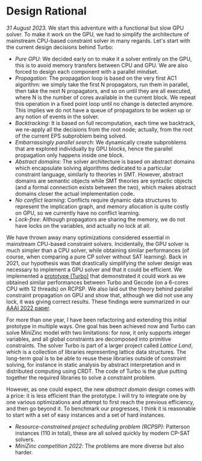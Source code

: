 # Design Rational

_31 August 2023._ We start this adventure with a functional but slow GPU solver.
To make it work on the GPU, we had to simplify the architecture of mainstream CPU-based constraint solver in many regards.
Let's start with the current design decisions behind Turbo:
* *Pure GPU*: We decided early on to make it a solver entirely on the GPU, this is to avoid memory transfers between CPU and GPU.
We are also forced to design each component with a parallel mindset.
* *Propagation*: The propagation loop is based on the very first AC1 algorithm: we simply take the first N propagators, run them in parallel, then take the next N propagators, and so on until they are all executed, where N is the number of cores available in the current block.
We repeat this operation in a fixed point loop until no change is detected anymore.
This implies we do not have a queue of propagators to be woken up or any notion of events in the solver.
* *Backtracking*: It is based on full recomputation, each time we backtrack, we re-apply all the decisions from the root node; actually, from the root of the current EPS subproblem being solved.
* *Embarrassingly parallel search*: We dynamically create subproblems that are explored individually by GPU blocks, hence the parallel propagation only happens inside one block.
* *Abstract domains*: The solver architecture is based on abstract domains which encapsulate solving algorithms dedicated to a particular constraint language, similarly to theories in SMT.
However, abstract domains are semantic objects while SMT theories are syntactic objects (and a formal connection exists between the two), which makes abstract domains closer the actual implementation code.
* *No conflict learning*: Conflicts require dynamic data structures to represent the implication graph, and memory allocation is quite costly on GPU, so we currently have no conflict learning.
* *Lock-free*: Although propagators are sharing the memory, we do not have locks on the variables, and actually no lock at all.

We have thrown away many optimizations considered essential in mainstream CPU-based constraint solvers.
Incidentally, the GPU solver is much simpler than a CPU solver, while obtaining similar performances (of course, when comparing a pure CP solver without SAT learning).
Back in 2021, our hypothesis was that drastically simplifying the solver design was necessary to implement a GPU solver and that it could be efficient.
We implemented a [prototype (Turbo)](https://github.com/ptal/turbo/tree/aaai2022) that demonstrated it could work as we obtained similar performances between Turbo and Gecode (on a 6-cores CPU with 12 threads) on RCPSP.
We also laid out the theory behind parallel constraint propagation on GPU and show that, although we did not use any lock, it was giving correct results.
These findings were summarized in our [AAAI 2022 paper](http://hyc.io/papers/aaai2022.pdf).

For more than one year, I have been refactoring and extending this initial prototype in multiple ways.
One goal has been achieved now and Turbo can solve MiniZinc model with two limitations: for now, it only supports integer variables, and all global constraints are decomposed into primitive constraints.
The solver Turbo is part of a larger project called _Lattice Land_, which is a collection of libraries representing lattice data structures.
The long-term goal is to be able to reuse these libraries outside of constraint solving, for instance in static analysis by abstract interpretation and in distributed computing using CRDT.
The code of Turbo is the glue putting together the required libraries to solve a constraint problem.

However, as one could expect, the new _abstract domain_ design comes with a price: it is less efficient than the prototype.
I will try to integrate one by one various optimizations and attempt to first reach the previous efficiency, and then go beyond it.
To benchmark our progresses, I think it is reasonable to start with a set of easy instances and a set of hard instances.
* _Resource-constrained project scheduling problem (RCPSP)_: Patterson instances (110 in total), these are all solved quickly by modern CP-SAT solvers.
* _MiniZinc competition 2022_: The problems are more diverse but also harder.

